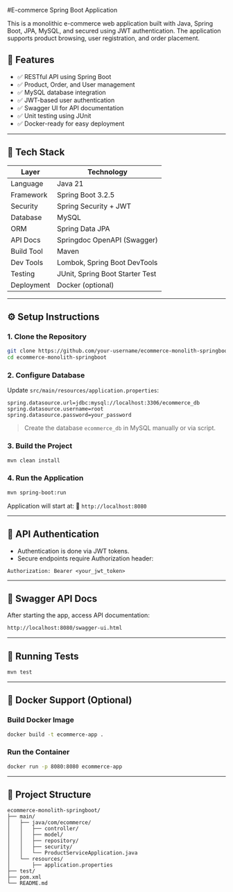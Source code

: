 #E-commerce Spring Boot Application

This is a monolithic e-commerce web application built with Java, Spring Boot, JPA, MySQL, and secured using JWT authentication. The application supports product browsing, user registration, and order placement.

## 🚀 Features

- ✅ RESTful API using Spring Boot
- ✅ Product, Order, and User management
- ✅ MySQL database integration
- ✅ JWT-based user authentication
- ✅ Swagger UI for API documentation
- ✅ Unit testing using JUnit
- ✅ Docker-ready for easy deployment

---

## 🧱 Tech Stack

| Layer         | Technology                          |
|---------------|-------------------------------------|
| Language      | Java 21                             |
| Framework     | Spring Boot 3.2.5                   |
| Security      | Spring Security + JWT               |
| Database      | MySQL                               |
| ORM           | Spring Data JPA                     |
| API Docs      | Springdoc OpenAPI (Swagger)         |
| Build Tool    | Maven                               |
| Dev Tools     | Lombok, Spring Boot DevTools        |
| Testing       | JUnit, Spring Boot Starter Test     |
| Deployment    | Docker (optional)                   |

---

## ⚙️ Setup Instructions

### 1. Clone the Repository

```bash
git clone https://github.com/your-username/ecommerce-monolith-springboot.git
cd ecommerce-monolith-springboot
````

### 2. Configure Database

Update `src/main/resources/application.properties`:

```properties
spring.datasource.url=jdbc:mysql://localhost:3306/ecommerce_db
spring.datasource.username=root
spring.datasource.password=your_password
```

> Create the database `ecommerce_db` in MySQL manually or via script.

### 3. Build the Project

```bash
mvn clean install
```

### 4. Run the Application

```bash
mvn spring-boot:run
```

Application will start at:
📍 `http://localhost:8080`

---

## 🔐 API Authentication

* Authentication is done via JWT tokens.
* Secure endpoints require Authorization header:

```
Authorization: Bearer <your_jwt_token>
```

---

## 📄 Swagger API Docs

After starting the app, access API documentation:

```bash
http://localhost:8080/swagger-ui.html
```

---

## 🧪 Running Tests

```bash
mvn test
```

---

## 🐳 Docker Support (Optional)

### Build Docker Image

```bash
docker build -t ecommerce-app .
```

### Run the Container

```bash
docker run -p 8080:8080 ecommerce-app
```

---

## 📁 Project Structure

```
ecommerce-monolith-springboot/
├── main/
│   ├── java/com/ecommerce/
│   │   ├── controller/
│   │   ├── model/
│   │   ├── repository/
│   │   ├── security/
│   │   └── ProductServiceApplication.java
│   └── resources/
│       ├── application.properties
├── test/
├── pom.xml
└── README.md
